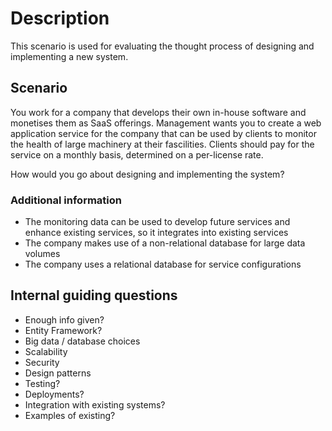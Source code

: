 # Description
This scenario is used for evaluating the thought process of designing and implementing a new system.

## Scenario
You work for a company that develops their own in-house software and monetises them as SaaS offerings.
Management wants you to create a web application service for the company that can be used by clients to monitor the health 
of large machinery at their fascilities. Clients should pay for the service on a monthly basis, determined on a per-license rate.

How would you go about designing and implementing the system?

### Additional information
 - The monitoring data can be used to develop future services and enhance existing services, so it integrates into existing services
 - The company makes use of a non-relational database for large data volumes
 - The company uses a relational database for service configurations


## Internal guiding questions
 - Enough info given?
 - Entity Framework?
 - Big data / database choices
 - Scalability
 - Security
 - Design patterns
 - Testing?
 - Deployments?
 - Integration with existing systems?
 - Examples of existing?
